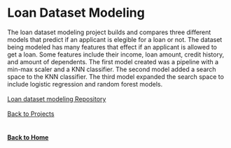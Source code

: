 # Loan Dataset Modeling

The loan dataset modeling project builds and compares three different models that predict if an applicant is elegible for a loan or not. The dataset being modeled has many features that effect if an applicant is allowed to get a loan. Some features include their income, loan amount, credit history, and amount of dependents. The first model created was a pipeline with a min-max scaler and a KNN classifier. The second model added a search space to the KNN classifier. The third model expanded the search space to include logistic regression and random forest models.
<br/>
<br/>
[Loan dataset modeling Repository](https://github.com/jahed323/Loan-Dataset-Modeling)
<br/>
<br/>
[Back to Projects](https://jahed323.github.io/projects)
<br/>
<br/>
#### [Back to Home](https://jahed323.github.io/)
